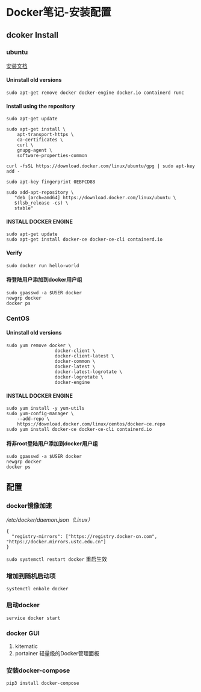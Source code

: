 # Docker笔记-安装配置


## dcoker Install

### ubuntu

[安装文档](https://docs.docker.com/get-docker/)

#### Uninstall old versions
`sudo apt-get remove docker docker-engine docker.io containerd runc`
#### Install using the repository
```
sudo apt-get update

sudo apt-get install \
    apt-transport-https \
    ca-certificates \
    curl \
    gnupg-agent \
    software-properties-common

curl -fsSL https://download.docker.com/linux/ubuntu/gpg | sudo apt-key add -

sudo apt-key fingerprint 0EBFCD88

sudo add-apt-repository \
   "deb [arch=amd64] https://download.docker.com/linux/ubuntu \
   $(lsb_release -cs) \
   stable"
```

#### INSTALL DOCKER ENGINE
```
sudo apt-get update
sudo apt-get install docker-ce docker-ce-cli containerd.io
```
#### Verify
`sudo docker run hello-world`
#### 将登陆用户添加到docker用户组
```
sudo gpasswd -a $USER docker
newgrp docker
docker ps
```
### CentOS

#### Uninstall old versions
```
sudo yum remove docker \
                  docker-client \
                  docker-client-latest \
                  docker-common \
                  docker-latest \
                  docker-latest-logrotate \
                  docker-logrotate \
                  docker-engine
```
#### INSTALL DOCKER ENGINE
```
sudo yum install -y yum-utils
sudo yum-config-manager \
    --add-repo \
    https://download.docker.com/linux/centos/docker-ce.repo
sudo yum install docker-ce docker-ce-cli containerd.io
```
#### 将非root登陆用户添加到docker用户组
```
sudo gpasswd -a $USER docker
newgrp docker
docker ps
```

## 配置
### docker镜像加速

*/etc/docker/daemon.json（Linux）*
```
{
  "registry-mirrors": ["https://registry.docker-cn.com", "https://docker.mirrors.ustc.edu.cn"]
}
```
`sudo systemctl restart docker` 重启生效
### 增加到随机启动项
`systemctl enbale docker `

### 启动docker
`service docker start`

### docker GUI
1. kitematic
2. portainer 轻量级的Docker管理面板

### 安装docker-compose
`pip3 install docker-compose`

